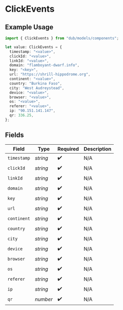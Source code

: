 # ClickEvents

## Example Usage

```typescript
import { ClickEvents } from "dub/models/components";

let value: ClickEvents = {
  timestamp: "<value>",
  clickId: "<value>",
  linkId: "<value>",
  domain: "flamboyant-dwarf.info",
  key: "<key>",
  url: "https://shrill-hippodrome.org",
  continent: "<value>",
  country: "Burkina Faso",
  city: "West Audreystead",
  device: "<value>",
  browser: "<value>",
  os: "<value>",
  referer: "<value>",
  ip: "90.151.141.147",
  qr: 336.25,
};
```

## Fields

| Field              | Type               | Required           | Description        |
| ------------------ | ------------------ | ------------------ | ------------------ |
| `timestamp`        | *string*           | :heavy_check_mark: | N/A                |
| `clickId`          | *string*           | :heavy_check_mark: | N/A                |
| `linkId`           | *string*           | :heavy_check_mark: | N/A                |
| `domain`           | *string*           | :heavy_check_mark: | N/A                |
| `key`              | *string*           | :heavy_check_mark: | N/A                |
| `url`              | *string*           | :heavy_check_mark: | N/A                |
| `continent`        | *string*           | :heavy_check_mark: | N/A                |
| `country`          | *string*           | :heavy_check_mark: | N/A                |
| `city`             | *string*           | :heavy_check_mark: | N/A                |
| `device`           | *string*           | :heavy_check_mark: | N/A                |
| `browser`          | *string*           | :heavy_check_mark: | N/A                |
| `os`               | *string*           | :heavy_check_mark: | N/A                |
| `referer`          | *string*           | :heavy_check_mark: | N/A                |
| `ip`               | *string*           | :heavy_check_mark: | N/A                |
| `qr`               | *number*           | :heavy_check_mark: | N/A                |